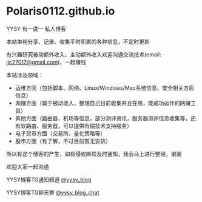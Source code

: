 # Polaris0112.github.io
YYSY 有一说一 私人博客

本站单纯分享、记录、收集平时积累的各种信息，不定时更新

有兴趣研究被动额外收入、主动额外收入欢迎沟通交流技术(email: jjc27017@gmail.com)，一起赚钱

本站涉及领域：
- 运维方面（包括脚本、网络、Linux/Windows/Mac系统信息、安全相关方面信息）
- 网赚方面（属于被动收入，整理自己目前收集并且在用，能成功运作的网赚工具）
- 其他方面（路由器，机场等信息，部分测评资讯，服务器测评信息收集等，还有软路由、服务器，可以提供有偿技术支持服务）
- 电子货币方面（交易所、量化策略等）
- 股市方面（有了解，不过目前暂无安排）

所以有这个博客的产生，如有侵权麻烦及时通知，我会马上进行整理，谢谢

欢迎大家一起沟通

YYSY博客TG通知频道 
[@yysy_blog](https://t.me/yysy_blog)


YYSY博客TG聊天群
[@yysy_blog_chat](https://t.me/yysy_blog_chat)
